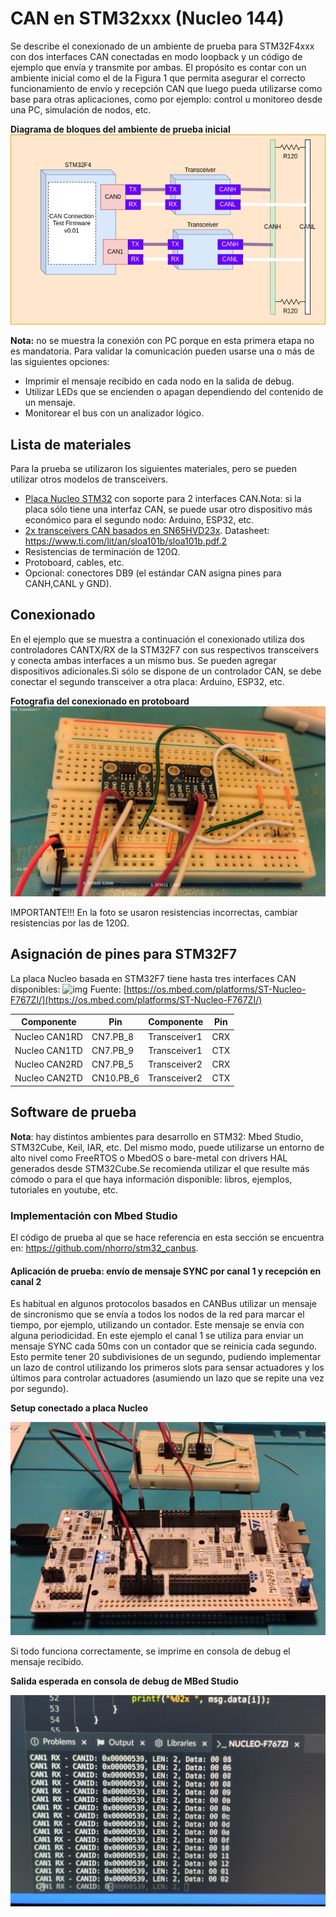 # CAN en STM32xxx (Nucleo 144)

Se describe el conexionado de un ambiente de prueba para STM32F4xxx con dos interfaces CAN conectadas en modo loopback y un código de ejemplo que envía y transmite por ambas.
El propósito es contar con un ambiente inicial como el de la Figura 1 que permita asegurar el correcto funcionamiento de envío y recepción CAN que luego pueda utilizarse como base para otras aplicaciones, como por ejemplo: control u monitoreo desde una PC, simulación de nodos, etc. 

**Diagrama de bloques del ambiente de prueba inicial**
![img](assets/CANConnectionTestBlockDiagram.png)

**Nota:** no se muestra la conexión con PC porque en esta primera etapa no es mandatoria. Para validar la comunicación pueden usarse una o más de las siguientes opciones:

- Imprimir el mensaje recibido en cada nodo en la salida de debug.
- Utilizar LEDs que se encienden o apagan dependiendo del contenido de un mensaje.
- Monitorear el bus con un analizador lógico.

## Lista de materiales

Para la prueba se utilizaron los siguientes materiales, pero se pueden utilizar otros modelos de transceivers.

- [Placa Nucleo STM32](https://www.st.com/en/evaluation-tools/nucleo-f429zi.html) con soporte para 2 interfaces CAN.Nota: si la placa sólo tiene una interfaz CAN, se puede usar otro dispositivo más económico para el segundo nodo: Arduino, ESP32, etc.
- [2x transceivers CAN basados en SN65HVD23x](https://www.monarcaelectronica.com.ar/productos/modulo-can-bus-3-3v-sn65hvd230-mona/). Datasheet: https://www.ti.com/lit/an/sloa101b/sloa101b.pdf.2 
- Resistencias de terminación de 120Ω.
- Protoboard, cables, etc.
- Opcional: conectores DB9 (el estándar CAN asigna pines para CANH,CANL y GND).

## Conexionado

En el ejemplo que se muestra a continuación el conexionado utiliza dos controladores CANTX/RX de la STM32F7 con sus respectivos transceivers y conecta ambas interfaces a un mismo bus. Se pueden agregar dispositivos adicionales.Si sólo se dispone de un controlador CAN, se debe conectar el segundo transceiver a otra placa: Arduino, ESP32, etc.

**Fotografìa del conexionado en protoboard**
![img](assets/CANProto.jpg)

IMPORTANTE!!! En la foto se usaron resistencias incorrectas, cambiar resistencias por las de 120Ω.

## Asignación de pines para STM32F7

La placa Nucleo basada en STM32F7 tiene hasta tres interfaces CAN disponibles:
![img](https://os.mbed.com/media/uploads/jeromecoutant/nucleo_f767zi_zio_right_2020_3_30.png)
Fuente: [https://os.mbed.com/platforms/ST-Nucleo-F767ZI/](https://os.mbed.com/platforms/ST-Nucleo-F767ZI/)

| Componente    | Pin       | Componente   | **Pin** |
| ------------- | --------- | ------------ | ------- |
| Nucleo CAN1RD | CN7.PB_8  | Transceiver1 | CRX     |
| Nucleo CAN1TD | CN7.PB_9  | Transceiver1 | CTX     |
| Nucleo CAN2RD | CN7.PB_5  | Transceiver2 | CRX     |
| Nucleo CAN2TD | CN10.PB_6 | Transceiver2 | CTX     |



## Software de prueba

**Nota**: hay distintos ambientes para desarrollo en STM32: Mbed Studio, STM32Cube, Keil, IAR, etc. Del mismo modo, puede utilizarse un entorno de alto nivel como FreeRTOS o MbedOS o bare-metal con drivers HAL generados desde STM32Cube.Se recomienda utilizar el que resulte más cómodo o para el que haya información disponible: libros, ejemplos, tutoriales en youtube, etc.

### Implementación con Mbed Studio

El código de prueba al que se hace referencia en esta sección se encuentra en: https://github.com/nhorro/stm32_canbus.

#### Aplicación de prueba: envío de mensaje SYNC por canal 1 y recepción en canal 2

Es habitual en algunos protocolos basados en CANBus utilizar un mensaje de sincronismo que se envía a todos los nodos de la red para marcar el tiempo, por ejemplo, utilizando un contador. Este mensaje se envía con alguna periodicidad. En este ejemplo el canal 1 se utiliza para enviar un mensaje SYNC cada 50ms con un contador que se reinicia cada segundo. Esto permite tener 20 subdivisiones de un segundo, pudiendo implementar un lazo de control utilizando los primeros slots para sensar actuadores y los últimos para controlar actuadores (asumiendo un lazo que se repite una vez por segundo).

**Setup conectado a placa Nucleo**

![img](assets/CANProtoSTM32.jpg)

Si todo funciona correctamente, se imprime en consola de debug el mensaje recibido.

**Salida esperada en consola de debug de MBed Studio**

![img](assets/TestSTDOUT.jpg)
